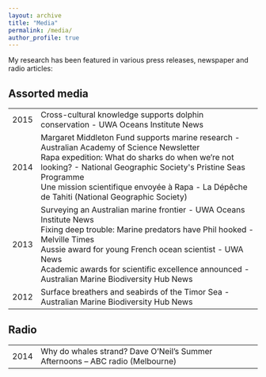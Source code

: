 ```yaml
---
layout: archive
title: "Media"
permalink: /media/
author_profile: true
---
```


My research has been featured in various press releases, newspaper and radio articles:

<h2 class="mediasection"> Assorted media</h2>

<table style="width:100%">
  <tr>
    <td class="left">2015</td>
    <td class="right">Cross-cultural knowledge supports dolphin conservation - UWA Oceans Institute News</td>
  </tr>

  <tr>
    <td class="left">2014</td>
    <td class="right">Margaret Middleton Fund supports marine research - Australian Academy of Science
    Newsletter<br>
    Rapa expedition: What do sharks do when we’re not looking? - National Geographic Society's Pristine Seas Programme<br>
    Une mission scientifique envoyée à Rapa - La Dépêche de Tahiti (National Geographic Society)</td>
  </tr>

  <tr>
    <td class="left">2013</td>
    <td class="right">Surveying an Australian marine frontier - UWA Oceans Institute News<br>
    Fixing deep trouble: Marine predators have Phil hooked - Melville Times<br>
    Aussie award for young French ocean scientist - UWA News<br>
    Academic awards for scientific excellence announced - Australian Marine Biodiversity Hub News</td>
  </tr>

  <tr>
    <td class="left">2012</td>
    <td class="right">Surface breathers and seabirds of the Timor Sea - Australian Marine Biodiversity Hub News</td>
  </tr>



</table>


<h2 class="mediasection"> Radio</h2>

<table style="width:100%">
  <tr>
    <td class="left">2014</td>
    <td class="right">Why do whales strand? Dave O’Neil’s Summer Afternoons – ABC radio (Melbourne)</td>
  </tr>

</table>
